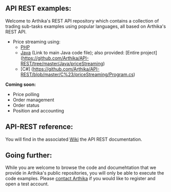 ## API REST examples:
Welcome to Arthika's REST API repository which contains a collection of trading sub-tasks examples using popular languages, all based on Arthika's REST API.

* Price streaming using:
   * [PHP](https://github.com/Arthika/API-REST/blob/master/PHP/priceStreaming.php)  
   * [Java](https://github.com/Arthika/API-REST/blob/master/Java/priceStreaming/appClientModule/Main.java) (Link to main Java code file); also provided: [Entire project] (https://github.com/Arthika/API-REST/tree/master/Java/priceStreaming)
   * [C#] (https://github.com/Arthika/API-REST/blob/master/C%23/priceStreaming/Program.cs)

**Coming soon:**

* Price polling
* Order management
* Order status
* Position and accounting

## API-REST reference:

You will find in the associated [Wiki](https://github.com/Arthika/API-REST/wiki) the API REST documentation.

## Going further:
While you are welcome to browse the code and documehtation that we provide in Arthika's public repositories, you will only be able to execute the code examples. Please [contact Arthika](http://www.arthikatrading.com/contact/) if you would like to register and open a test account.
